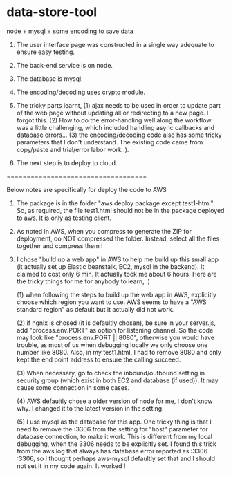 # data-store-tool
node + mysql + some encoding to save data


1. The user interface page was constructed in a single way adequate to ensure easy testing.

2. The back-end service is on node.

3. The database is mysql.

4. The encoding/decoding uses crypto module.

5. The tricky parts learnt,
    (1) ajax needs to be used in order to update part of the web page without updating all or redirecting to a new page.  I forgot this.
    (2) How to do the error-handling well along the workflow was a little challenging, which included handling async callbacks and database errors...
    (3) the encoding/decoding code also has some tricky parameters that I don't understand.  The existing code came from copy/paste and trial/error labor work :).   
    
6. The next step is to deploy to cloud... 



===================================

Below notes are specifically for deploy the code to AWS

1. The package is in the folder "aws deploy package except test1-html".  So, as required, the file test1.html should not be in the package deployed to aws.  It is only as testing client.

2. As noted in AWS, when you compress to generate the ZIP for deployment, do NOT compressed the folder.  Instead, select all the files together and compress them !

3. I chose "build up a web app" in AWS to help me build up this small app (it actually set up Elastic beanstalk, EC2, mysql in the backend).  It claimed to cost only 6 min.  It actually took me about 6 hours.  Here are the tricky things for me for anybody to learn, :)

    (1) when following the steps to build up the web app in AWS, explicitly choose which region you want to use.  AWS seems to have a "AWS standard region" as default but it actually did not work.
    
    (2) if ngnix is chosed (it is defaultly chosen), be sure in your server.js, add "process.env.PORT" as option for listening channel.  So the code may look like "process.env.PORT || 8080", otherwise you would have trouble, as most of us when debugging locally we only choose one number like 8080.  Also, in my test1.html, I had to remove 8080 and only kept the end point address to ensure the calling succeed.
    
    (3) When necessary, go to check the inbound/outbound setting in security group (which exist in both EC2 and database (if used)).  It may cause some connection in some cases.
    
    (4) AWS defaultly chose a older version of node for me, I don't know why.  I changed it to the latest version in the setting.  
    
    (5) I use mysql as the database for this app.  One tricky thing is that I need to remove the :3306 from the setting for "host" parameter for database connection, to make it work.  This is different from my local debugging, when the 3306 needs to be explicitly set.  I found this trick from the aws log that always has database error reported as :3306 :3306, so I thought perhaps aws-mysql defaultly set that and I should not set it in my code again.  It worked !
